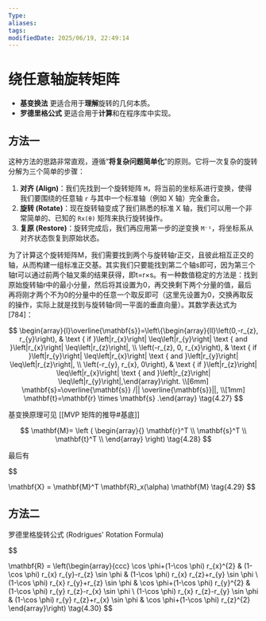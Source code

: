 ```yaml
---
Type: 
aliases: 
tags: 
modifiedDate: 2025/06/19, 22:49:14
---
```


# 绕任意轴旋转矩阵

- **基变换法** 更适合用于**理解**旋转的几何本质。
- **罗德里格公式** 更适合用于**计算**和在程序库中实现。

## 方法一

这种方法的思路非常直观，遵循“**将复杂问题简单化**”的原则。它将一次复杂的旋转分解为三个简单的步骤：

1. **对齐 (Align)**：我们先找到一个旋转矩阵 `M`，将当前的坐标系进行变换，使得我们要围绕的任意轴 `r` 与其中一个标准轴（例如 X 轴）完全重合。
2. **旋转 (Rotate)**：现在旋转轴变成了我们熟悉的标准 X 轴，我们可以用一个非常简单的、已知的 `Rx(θ)` 矩阵来执行旋转操作。
3. **复原 (Restore)**：旋转完成后，我们再应用第一步的逆变换 `M⁻¹`，将坐标系从对齐状态恢复到原始状态。

为了计算这个旋转矩阵M，我们需要找到两个与旋转轴r正交，且彼此相互正交的轴，从而构建一组标准正交基。其实我们只要能找到第二个轴s即可，因为第三个轴t可以通过前两个轴叉乘的结果获得，即t=r×s。有一种数值稳定的方法是：找到原始旋转轴r中的最小分量，然后将其设置为0，再交换剩下两个分量的值，最后再将刚才两个不为0的分量中的任意一个取反即可（这里先设置为0，交换再取反的操作，实际上就是找到与旋转轴r同一平面的垂直向量）。其数学表达式为[784]：

$$
\begin{array}{l}\overline{\mathbf{s}}=\left\{\begin{array}{ll}\left(0,-r_{z}, r_{y}\right), & \text { if }\left|r_{x}\right| \leq\left|r_{y}\right| \text { and }\left|r_{x}\right| \leq\left|r_{z}\right|, \\ \left(-r_{z}, 0, r_{x}\right), & \text { if }\left|r_{y}\right| \leq\left|r_{x}\right| \text { and }\left|r_{y}\right| \leq\left|r_{z}\right|, \\ \left(-r_{y}, r_{x}, 0\right), & \text { if }\left|r_{z}\right| \leq\left|r_{x}\right| \text { and }\left|r_{z}\right| \leq\left|r_{y}\right|,\end{array}\right. \\[6mm] \mathbf{s}=\overline{\mathbf{s}} /|| \overline{\mathbf{s}}||, \\[1mm] \mathbf{t}=\mathbf{r} \times \mathbf{s} .\end{array} \tag{4.27}
$$

基变换原理可见 [[MVP 矩阵的推导#基底]]

$$
\mathbf{M}= \left ( \begin{array}{} \mathbf{r}^T \\ \mathbf{s}^T \\ \mathbf{t}^T \\ \end{array} \right) \tag{4.28}
$$

最后有

$$
  
\mathbf{X} = \mathbf{M}^T \mathbf{R}_x(\alpha) \mathbf{M} \tag{4.29}
$$

## 方法二

罗德里格旋转公式 (Rodrigues' Rotation Formula)

$$
  
\mathbf{R} = \left(\begin{array}{ccc} \cos \phi+(1-\cos \phi) r_{x}^{2} & (1-\cos \phi) r_{x} r_{y}-r_{z} \sin \phi & (1-\cos \phi) r_{x} r_{z}+r_{y} \sin \phi \\ (1-\cos \phi) r_{x} r_{y}+r_{z} \sin \phi & \cos \phi+(1-\cos \phi) r_{y}^{2} & (1-\cos \phi) r_{y} r_{z}-r_{x} \sin \phi \\ (1-\cos \phi) r_{x} r_{z}-r_{y} \sin \phi & (1-\cos \phi) r_{y} r_{z}+r_{x} \sin \phi & \cos \phi+(1-\cos \phi) r_{z}^{2} \end{array}\right) \tag{4.30}
$$
